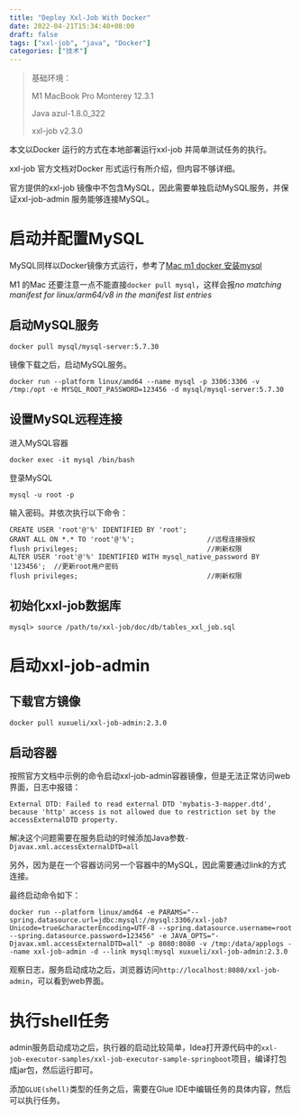 ```yaml
---
title: "Deploy Xxl-Job With Docker"
date: 2022-04-21T15:34:40+08:00
draft: false
tags: ["xxl-job", "java", "Docker"]
categories: ["技术"]
---
```



> 基础环境：
>
> M1 MacBook Pro Monterey 12.3.1
>
> Java azul-1.8.0_322
>
> xxl-job v2.3.0


本文以Docker 运行的方式在本地部署运行xxl-job 并简单测试任务的执行。

xxl-job 官方文档对Docker 形式运行有所介绍，但内容不够详细。

官方提供的xxl-job 镜像中不包含MySQL，因此需要单独启动MySQL服务，并保证xxl-job-admin 服务能够连接MySQL。

# 启动并配置MySQL

MySQL同样以Docker镜像方式运行，参考了[Mac m1 docker 安装mysql](https://www.jianshu.com/p/eb3d9129d880)

M1 的Mac 还要注意一点不能直接`docker pull mysql`，这样会报*no matching manifest for linux/arm64/v8 in the manifest list entries*

## 启动MySQL服务

```shell
docker pull mysql/mysql-server:5.7.30
```

镜像下载之后，启动MySQL服务。

```shell
docker run --platform linux/amd64 --name mysql -p 3306:3306 -v /tmp:/opt -e MYSQL_ROOT_PASSWORD=123456 -d mysql/mysql-server:5.7.30
```

## 设置MySQL远程连接

进入MySQL容器

```shell
docker exec -it mysql /bin/bash
```

登录MySQL

```shell
mysql -u root -p
```

输入密码。并依次执行以下命令：

```shell
CREATE USER 'root'@'%' IDENTIFIED BY 'root';
GRANT ALL ON *.* TO 'root'@'%';                  //远程连接授权
flush privileges;                                //刷新权限
ALTER USER 'root'@'%' IDENTIFIED WITH mysql_native_password BY '123456';  //更新root用户密码
flush privileges;                                //刷新权限
```

## 初始化xxl-job数据库

```shell
mysql> source /path/to/xxl-job/doc/db/tables_xxl_job.sql
```

# 启动xxl-job-admin

## 下载官方镜像

```shell
docker pull xuxueli/xxl-job-admin:2.3.0
```

## 启动容器

按照官方文档中示例的命令启动xxl-job-admin容器镜像，但是无法正常访问web界面，日志中报错：

```shell
External DTD: Failed to read external DTD 'mybatis-3-mapper.dtd', because 'http' access is not allowed due to restriction set by the accessExternalDTD property.
```

解决这个问题需要在服务启动的时候添加Java参数`-Djavax.xml.accessExternalDTD=all`

另外，因为是在一个容器访问另一个容器中的MySQL，因此需要通过link的方式连接。

最终启动命令如下：

```shell
docker run --platform linux/amd64 -e PARAMS="--spring.datasource.url=jdbc:mysql://mysql:3306/xxl-job?Unicode=true&characterEncoding=UTF-8 --spring.datasource.username=root --spring.datasource.password=123456" -e JAVA_OPTS="-Djavax.xml.accessExternalDTD=all" -p 8080:8080 -v /tmp:/data/applogs --name xxl-job-admin -d --link mysql:mysql xuxueli/xxl-job-admin:2.3.0
```

观察日志，服务启动成功之后，浏览器访问`http://localhost:8080/xxl-job-admin`，可以看到web界面。


# 执行shell任务

admin服务启动成功之后，执行器的启动比较简单，Idea打开源代码中的`xxl-job-executor-samples/xxl-job-executor-sample-springboot`项目，编译打包成jar包，然后运行即可。

添加`GLUE(shell)`类型的任务之后，需要在Glue IDE中编辑任务的具体内容，然后可以执行任务。

